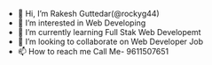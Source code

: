 - 👋 Hi, I’m Rakesh Guttedar(@rockyg44)
- 👀 I’m interested in Web Developing 
- 🌱 I’m currently learning Full Stak Web Developemt
- 💞️ I’m looking to collaborate on Web Developer Job
- 📫 How to reach me Call Me- 9611507651

<!---
rockyg44/rockyg44 is a ✨ special ✨ repository because its `README.md` (this file) appears on your GitHub profile.
You can click the Preview link to take a look at your changes.
--->
